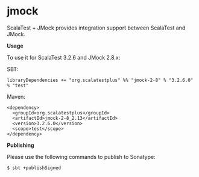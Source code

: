 # jmock
ScalaTest + JMock provides integration support between ScalaTest and JMock.

**Usage**

To use it for ScalaTest 3.2.6 and JMock 2.8.x: 

SBT: 

```
libraryDependencies += "org.scalatestplus" %% "jmock-2-8" % "3.2.6.0" % "test"
```

Maven: 

```
<dependency>
  <groupId>org.scalatestplus</groupId>
  <artifactId>jmock-2-8_2.13</artifactId>
  <version>3.2.6.0</version>
  <scope>test</scope>
</dependency>
```

**Publishing**

Please use the following commands to publish to Sonatype: 

```
$ sbt +publishSigned
```